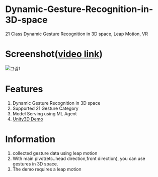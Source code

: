 # Dynamic-Gesture-Recognition-in-3D-space
21 Class Dynamic Gesture Recognition in 3D space, Leap Motion, VR

# Screenshot([video link](https://youtu.be/gDamQfYpSVw))
![그림1](https://user-images.githubusercontent.com/61224394/109798312-f211fd00-7c5d-11eb-9640-5a4070e0f7f5.png)

# Features
1. Dynamic Gesture Recognition in 3D space
2. Supported 21 Gesture Category 
3. Model Serving using ML Agent
4. [Unity3D Demo](https://github.com/jhcnode/Dynamic-Gesture-Recognition-in-3D-space/releases/download/1.0/Release.zip)

# Information 
1. collected gesture data using leap motion
2. With main pivot(etc..head direction,front direction), you can use gestures in 3D space.
3. The demo requires a leap motion
